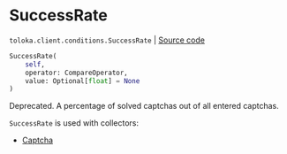# SuccessRate
`toloka.client.conditions.SuccessRate` | [Source code](https://github.com/Toloka/toloka-kit/blob/v1.2.0.post1/src/client/conditions.py#L333)

```python
SuccessRate(
    self,
    operator: CompareOperator,
    value: Optional[float] = None
)
```

Deprecated. A percentage of solved captchas out of all entered captchas.


`SuccessRate` is used with collectors:
- [Captcha](toloka.client.collectors.Captcha.md)

